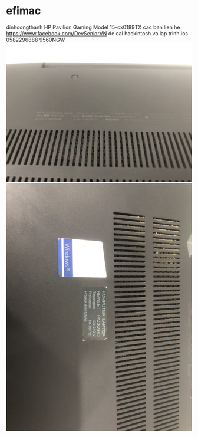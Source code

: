 # efimac
dinhcongthanh
HP Pavilion Gaming Model 15-cx0189TX 
cac ban lien he https://www.facebook.com/DevSeniorVN de cai hackintosh va lap trinh ios
0582296888
9560NGW
![alt](https://github.com/sonpipi1/Devsenior-HP-Pavilion-Gaming-Model-15-cx0189TX-hackintosh-monterey/raw/main/1z.jpg)
![alt](https://github.com/sonpipi1/Devsenior-HP-Pavilion-Gaming-Model-15-cx0189TX-hackintosh-monterey/raw/main/2z.jpg)
